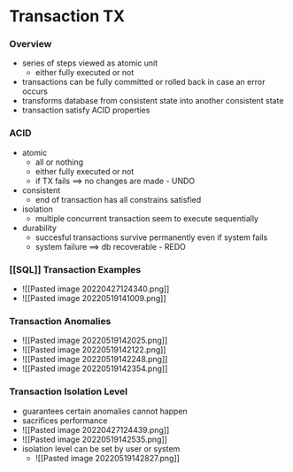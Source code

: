 # Transaction TX
### Overview
+ series of steps viewed as atomic unit
	+ either fully executed or not
+ transactions can be fully committed or rolled back in case an error occurs
+ transforms database from consistent state into another consistent state
+ transaction satisfy ACID properties

### ACID
+ atomic
	+ all or nothing
	+ either fully executed or not
	+ if TX fails ==> no changes are made - UNDO
+ consistent
	+ end of transaction has all constrains satisfied
+ isolation
	+ multiple concurrent transaction seem to execute sequentially
+ durability
	+ succesful transactions survive permanently even if system fails
	+ system failure ==> db recoverable - REDO

### [[SQL]] Transaction Examples
+ ![[Pasted image 20220427124340.png]]
+ ![[Pasted image 20220519141009.png]]

### Transaction Anomalies
+ ![[Pasted image 20220519142025.png]]
+ ![[Pasted image 20220519142122.png]]
+ ![[Pasted image 20220519142248.png]]
+ ![[Pasted image 20220519142354.png]]

### Transaction Isolation Level
+ guarantees certain anomalies cannot happen
+ sacrifices performance
+ ![[Pasted image 20220427124439.png]]
+ ![[Pasted image 20220519142535.png]]
+ isolation level can be set by user or system
	+ ![[Pasted image 20220519142827.png]]

